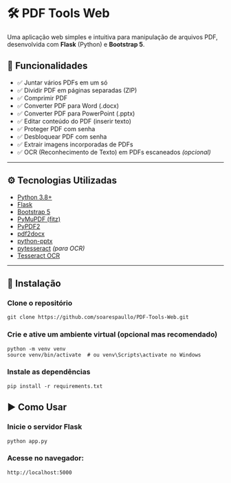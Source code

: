 # 🛠️ PDF Tools Web

Uma aplicação web simples e intuitiva para manipulação de arquivos PDF, desenvolvida com **Flask** (Python) e **Bootstrap 5**.

## 📌 Funcionalidades

- ✅ Juntar vários PDFs em um só
- ✅ Dividir PDF em páginas separadas (ZIP)
- ✅ Comprimir PDF
- ✅ Converter PDF para Word (.docx)
- ✅ Converter PDF para PowerPoint (.pptx)
- ✅ Editar conteúdo do PDF (inserir texto)
- ✅ Proteger PDF com senha
- ✅ Desbloquear PDF com senha
- ✅ Extrair imagens incorporadas de PDFs
- ✅ OCR (Reconhecimento de Texto) em PDFs escaneados *(opcional)*

---

## ⚙️ Tecnologias Utilizadas

- [Python 3.8+](https://www.python.org/)
- [Flask](https://flask.palletsprojects.com/)
- [Bootstrap 5](https://getbootstrap.com/)
- [PyMuPDF (fitz)](https://pymupdf.readthedocs.io/)
- [PyPDF2](https://pythonhosted.org/PyPDF2/)
- [pdf2docx](https://pypi.org/project/pdf2docx/)
- [python-pptx](https://python-pptx.readthedocs.io/)
- [pytesseract](https://pypi.org/project/pytesseract/) *(para OCR)*
- [Tesseract OCR](https://github.com/tesseract-ocr/tesseract)

---

## 🚀 Instalação


### Clone o repositório

```
git clone https://github.com/soarespaullo/PDF-Tools-Web.git
```
### Crie e ative um ambiente virtual (opcional mas recomendado)

```
python -m venv venv
source venv/bin/activate  # ou venv\Scripts\activate no Windows
```

### Instale as dependências

```
pip install -r requirements.txt
```

## ▶️ Como Usar

### Inicie o servidor Flask

```
python app.py
```

### Acesse no navegador:

```
http://localhost:5000
```
